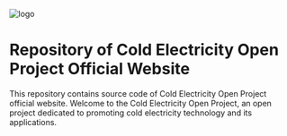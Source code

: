 ![logo](https://github.com/ColdElecOpPro/ColdElecOpPro.github.io/blob/25805e6fb037bac0dbcb6ee047bd43231344ec6c/ceoplogo.svg)
# Repository of Cold Electricity Open Project Official Website
This repository contains source code of Cold Electricity Open Project official website. Welcome to the Cold Electricity Open Project, an open project dedicated to promoting cold electricity technology and its applications.
